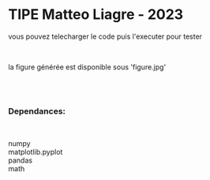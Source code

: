 <H1>TIPE Matteo Liagre - 2023</H1>
<p>vous pouvez telecharger le code puis l'executer pour tester</p></br>
<p>la figure générée est disponible sous 'figure.jpg'</p></br></br>

<h3>Dependances:</h3></br>
<p>numpy</br>
 matplotlib.pyplot</br>
 pandas</br>
 math</p></br>